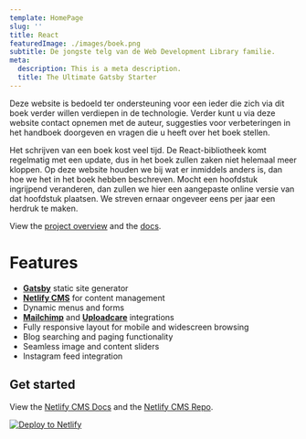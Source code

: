 ```yaml
---
template: HomePage
slug: ''
title: React
featuredImage: ./images/boek.png
subtitle: De jongste telg van de Web Development Library familie.
meta:
  description: This is a meta description.
  title: The Ultimate Gatsby Starter
---
```

Deze website is bedoeld ter ondersteuning voor een ieder die zich via dit boek verder willen verdiepen in de technologie. Verder kunt u via deze website contact opnemen met de auteur, suggesties voor verbeteringen in het handboek doorgeven en vragen die u heeft over het boek stellen.

Het schrijven van een boek kost veel tijd. De React-bibliotheek komt regelmatig met een update, dus in het boek zullen zaken niet helemaal meer kloppen. Op deze website houden we bij wat er inmiddels anders is, dan hoe we het in het boek hebben beschreven. Mocht een hoofdstuk ingrijpend veranderen, dan zullen we hier een aangepaste online versie van dat hoofdstuk plaatsen. We streven ernaar ongeveer eens per jaar een herdruk te maken.

View the [project overview](https://thriveweb.com.au/the-lab/yellowcake-gatsby-react-js-starter-project/) and the [docs](https://github.com/thriveweb/yellowcake/blob/master/README.md).

# Features

* **[Gatsby](https://gatsbyjs.org)** static site generator
* **[Netlify CMS](https://github.com/netlify/netlify-cms)** for content management
* Dynamic menus and forms
* **[Mailchimp](http://mailchimp.com)** and **[Uploadcare](https://uploadcare.com)** integrations
* Fully responsive layout for mobile and widescreen browsing
* Blog searching and paging functionality
* Seamless image and content sliders
* Instagram feed integration

## Get started

View the [Netlify CMS Docs](https://www.netlifycms.org/docs/) and the [Netlify CMS Repo](https://github.com/netlify/netlify-cms).

[![Deploy to Netlify](https://www.netlify.com/img/deploy/button.svg)](https://app.netlify.com/start/deploy?repository=https://github.com/thriveweb/yellowcake&stack=cms)
